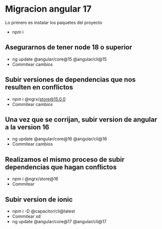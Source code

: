 # Migracion angular 17
Lo primero es instalar los paquetes del proyecto
- npm i
## Asegurarnos de tener node 18 o superior
- ng update @angular/core@15 @angular/cli@15
- Commitear cambios
## Subir versiones de dependencias que nos resulten en conflictos
- npm i @ngrx/store@15.0.0
- Commitear cambios
## Una vez que se corrijan, subir version de angular a la version 16
- ng update @angular/core@16 @angular/cli@16
- Commitear cambios
## Realizamos el mismo proceso de subir dependencias que hagan conflictos
- npm i @ngrx/store@16
- Commitear
## Subir version de ionic
- npm i -D @capacitor/cli@latest
- Commitear xd
- ng update @angular/core@17 @angular/cli@17
